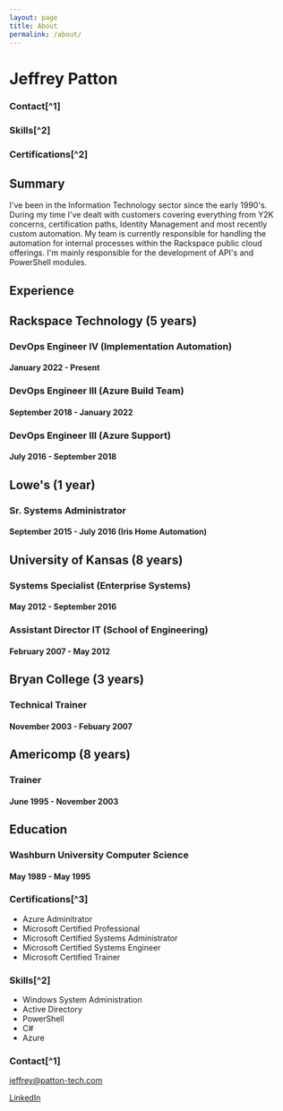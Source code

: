 ```yaml
---
layout: page
title: About
permalink: /about/
---
```

# Jeffrey Patton

### Contact[^1]

### Skills[^2]

### Certifications[^2]

## Summary

I've been in the Information Technology sector since the early 1990's. During my time I've dealt with customers covering everything from Y2K concerns, certification paths, Identity Management and most recently custom automation. My team is currently responsible for handling the automation for internal processes within the Rackspace public cloud offerings. I'm mainly responsible for the development of API's and PowerShell modules.

## Experience

## Rackspace Technology (5 years)

### DevOps Engineer IV (Implementation Automation)

#### January 2022 - Present

### DevOps Engineer III (Azure Build Team)

#### September 2018 - January 2022

### DevOps Engineer III (Azure Support)

#### July 2016 - September 2018

## Lowe's (1 year)

### Sr. Systems Administrator

#### September 2015 - July 2016 (Iris Home Automation)

## University of Kansas (8 years)

### Systems Specialist (Enterprise Systems)

#### May 2012 - September 2016

### Assistant Director IT (School of Engineering)

#### February 2007 - May 2012

## Bryan College (3 years)

### Technical Trainer

#### November 2003 - Febuary 2007

## Americomp (8 years)

### Trainer

#### June 1995 - November 2003

## Education

### Washburn University Computer Science

#### May 1989 - May 1995

### Certifications[^3]

* Azure Adminitrator
* Microsoft Certified Professional
* Microsoft Certified Systems Administrator
* Microsoft Certified Systems Engineer
* Microsoft Certified Trainer

### Skills[^2]

* Windows System Administration
* Active Directory
* PowerShell
* C#
* Azure

### Contact[^1]

[jeffrey@patton-tech.com](mailto:jeffrey@patton-tech.com)

[LinkedIn](https://www.linkedin.com/in/jeffpatton/)
